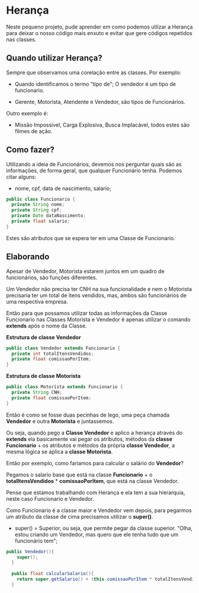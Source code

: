 # Herança
Neste pequeno projeto, pude aprender em como podemos utlizar a Herança para deixar o nosso código mais enxuto e evitar que gere códigos repetidos nas classes.

<p><h2> Quando utilizar Herança? </h1>
Sempre que observamos uma corelação entre as classes. 
Por exemplo:</p>

- Quando identificamos o termo "tipo de"; O vendedor é um tipo de funcionario.

- Gerente, Motorista, Atendente e Vendedor, são tipos de Funcionários.

Outro exemplo é:

- Missão Impossível, Carga Explosiva, Busca Implacável, todos estes são filmes de ação.

<h2> Como fazer? </h2>
<p>Utilizando a ideia de Funcionários, devemos nos perguntar quais são as informações, de forma geral, que qualquer Funcionário tenha.
Podemos citar alguns:</p>

- nome, cpf, data de nascimento, salario; 

~~~java
public class Funcionario {
  private String nome;
  private String cpf;
  private Date dataNascimento;
  private float salario;
}
~~~
<p>Estes são atributos que se espera ter em uma Classe de Funcionario.</p>

<h2>Elaborando</h2>
<p>
Apesar de Vendedor, Motorista estarem juntos em um quadro de funcionários, são funções diferentes.
</p>
<p>
Um Vendedor não precisa ter CNH na sua funcionalidade e nem o Motorista precisaria ter um total de itens vendidos, mas, ambos são funcionários de uma respectiva empresa.
</p>

Então para que possamos utilizar todas as informações da Classe Funcionario nas Classes Motorista e Vendedor é apenas utilizar o comando **extends** após o nome da Classe.

**Estrutura de classe Vendedor**

~~~java
public class Vendedor extends Funcionario {
  private int totalItensVendidos;
  private float comissaoPorItem;
}
~~~

**Estrutura de classe Motorista**

~~~java
public class Motorista extends Funcionario {
  private String CNH;
  private float comissaoPorItem;
}
~~~

Então é como se fosse duas pecinhas de lego, uma peça chamada **Vendedor** e outra **Motorista** e juntassemos. 

Ou seja, quando pego a **Classe Vendedor** e aplico a herança através do **extends** ela basicamente vai pegar os atributos, métodos da **classe Funcionario** + os atributos e métodos da própria **classe Vendedor**, a mesma lógica se aplica a **classe Motorista**.

Então por exemplo, como faríamos para calcular o salário do **Vendedor**?

Pegamos o salario base que está na classe **Funcionario** + o **totalItensVendidos** * **comissaoPorItem**, que está na classe Vendedor.

Pense que estamos trabalhando com Herança e ela tem a sua hierarquia, neste caso Funcionario e Vendedor. 

Como Funcionario é a classe maior e Vendedor vem depois, para pegarmos um atributo da classe de cima precisamos utilizar o **super()**.
- super() = Superior, ou seja, que permite pegar da classe superior. "Olha, estou criando um Vendedor, mas quero que ele tenha tudo que um funcionário tem";

~~~java
public Vendedor(){
    super();
  }
  
  public float calcularSalario(){
    return super.getSalario() + (this.comissaoPorItem * totalItensVendidos);
  }
~~~

